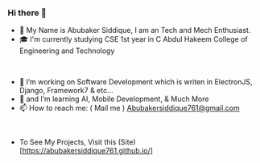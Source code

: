 ### Hi there 👋

- 👋 My Name is Abubaker Siddique, I am an Tech and Mech Enthusiast. 
- 🎓 I'm currently studying CSE 1st year in C Abdul Hakeem College of Engineering and Technology

<br/>

- 🔭 I’m working on Software Development which is writen in ElectronJS, Django, Framework7 & etc...
- 🌱 and I’m learning AI, Mobile Development, & Much More
- 📫 How to reach me: ( Mail me ) Abubakersiddique761@gmail.com

<br/>

- To See My Projects, Visit this (Site)[https://abubakersiddique761.github.io/]
